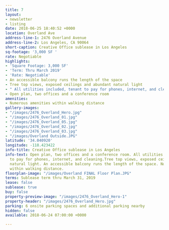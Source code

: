 ```yaml
---
title: 7
layout:
- newsletter
- listing
date: 2018-06-25 18:40:52 +0000
location: Overland Ave
address-line-1: 2476 Overland Avenue
address-line-2: Los Angeles, CA 90064
short-caption: Creative Office sublease in Los Angeles
sq-footage: '3,000 SF '
rate: Negotiable
highlights:
- 'Square Footage: 3,000 SF'
- 'Term: Thru March 2019'
- 'Rate: Negotiable'
- An accessible balcony runs the length of the space
- Tree top views, exposed ceilings and abundant natural light
- " All utilities included, tenant to pay for phones, internet, and cleaning"
- Open plan, two offices and a conference room
amenities:
- Numerous amenities within walking distance
gallery-images:
- "/images/2476_Overland_Hero.jpg"
- "/images/2476_Overland_01.jpg"
- "/images/2476_Overland_05.jpg"
- "/images/2476_Overland_02.jpg"
- "/images/2476_Overland_03.jpg"
- "/images/Overland Outside.JPG"
latitude: '34.040920'
longitude: -118.423422
info-title: Creative Office sublease in Los Angeles
info-text: Open plan, two offices and a conference room. All utilities included, tenant
  to pay for phones, internet, and cleaning.Tree top views, exposed ceilings and abundant
  natural light. An accessible balcony runs the length of the space. Numerous amenities
  within walking distance.
floorplan-image: "/images/Overland FINAL Floor Plan.JPG"
terms: Sublease term thru March 31, 2019
lease: false
sublease: true
buy: false
property-preview-image: "/images/2476_Overland_Hero-1"
property-header: "/images/2476_Overland_Hero.jpg"
parking: 6 onsite parking spaces and additional parking nearby
hidden: false
available: 2018-06-24 07:00:00 +0000

---
```

